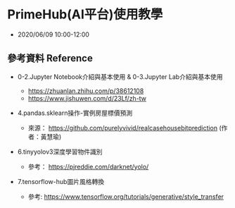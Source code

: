 # PrimeHub(AI平台)使用教學


- 2020/06/09 10:00-12:00


## 參考資料 Reference

- 0-2.Jupyter Notebook介紹與基本使用 & 0-3.Jupyter Lab介紹與基本使用
    - https://zhuanlan.zhihu.com/p/38612108
    - https://www.jishuwen.com/d/23Lf/zh-tw

- 4.pandas.sklearn操作-實例房屋標價預測
    - 來源： https://github.com/purelyvivid/realcasehousebitprediction (作者：黃慧瑜)

- 6.tinyyolov3深度學習物件識別
    - 參考： https://pjreddie.com/darknet/yolo/ 

- 7.tensorflow-hub圖片風格轉換
    - 參考: https://www.tensorflow.org/tutorials/generative/style_transfer

